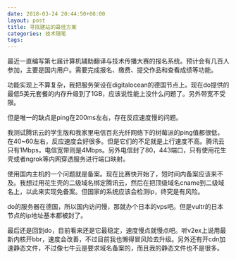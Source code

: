 ```yaml
---
date: 2018-03-24 20:44:50+08:00
layout: post
title: 寻找建站的最佳方案
categories: 技术随笔
tags: 
---
```


最近一直编写第七届计算机辅助翻译与技术传播大赛的报名系统。预计会有几百人参加，主要是国内用户。需要完成报名、缴费、提交作品和查看成绩等功能。

功能实现上不算复杂，我把服务架设在digitalocean的德国节点上。现在do提供的最低5美元套餐的内存升级到了1GB，应该说性能上没什么问题了。另外带宽不受限。

但是唯一的缺点是ping在200ms左右，存在反应速度慢的问题。

我测试腾讯云的学生版和我家里电信百兆光纤网络下的树莓派的ping值都很低，在40~60左右，反应速度会好很多。但是它们的不足就是上行速度不高。腾讯云只有1Mbps，电信宽带则是4Mbps。另外电信封了80，443端口，只有使用花生壳或者ngrok等内网穿透服务进行端口映射。

使用国内主机的一个问题就是备案。现在比赛快开始了，短时间内备案应该来不及。我想过用花生壳的二级域名绑定腾讯云，然后在把顶级域名cname到二级域名上，以此来实现免备案。但国家的系统应该会检测ip，终究是有风险。

do的服务器在德国，所以国内访问慢，那就办个日本的vps吧。但是vultr的日本节点的ip地址基本都被封了。

最后还是回到do，目前看来还是它最稳定，速度慢点就慢点吧。听v2ex上说用最新内核开bbr，速度会改善，不过目前我也懒得冒风险去升级。另外还有开cdn加速静态文件，不过像七牛云是要求域名备案的，而且我的静态文件也不是很多。